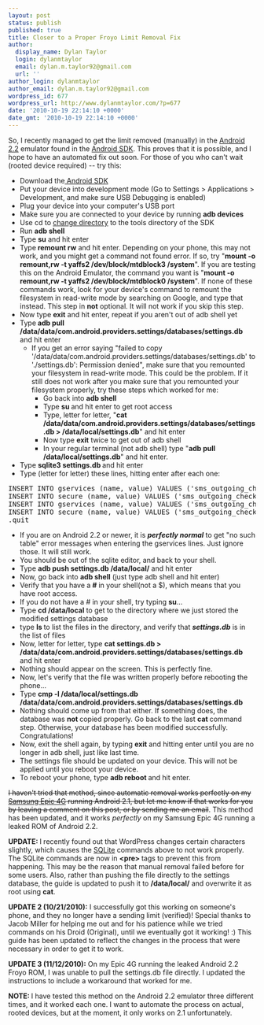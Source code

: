 ```yaml
---
layout: post
status: publish
published: true
title: Closer to a Proper Froyo Limit Removal Fix
author:
  display_name: Dylan Taylor
  login: dylanmtaylor
  email: dylan.m.taylor92@gmail.com
  url: ''
author_login: dylanmtaylor
author_email: dylan.m.taylor92@gmail.com
wordpress_id: 677
wordpress_url: http://www.dylanmtaylor.com/?p=677
date: '2010-10-19 22:14:10 +0000'
date_gmt: '2010-10-19 22:14:10 +0000'
---
```

<p>So, I recently managed to get the limit removed (manually) in the <a class="zem_slink" title="Android" rel="homepage" href="http://code.google.com/android/">Android 2.2</a> emulator found in the <a class="zem_slink" title="Android SDK" rel="homepage" href="http://developer.android.com/sdk/index.html">Android SDK</a>. This proves that it is possible, and I hope to have an automated fix out soon. For those of you who can't wait (rooted device required) -- try this:</p>
<ul>
<li>Download the<a href="http://developer.android.com/sdk/index.html"> Android SDK</a></li>
<li>Put your device into development mode (Go to Settings &gt; Applications &gt; Development, and make sure USB Debugging is enabled)</li>
<li>Plug your device into your computer's USB port</li>
<li>Make sure you are connected to your device by running <strong>adb devices</strong></li>
<li>Use cd to <a class="zem_slink" title="Cd (command)" rel="wikipedia" href="http://en.wikipedia.org/wiki/Cd_%28command%29">change directory</a> to the tools directory of the SDK</li>
<li>Run <strong>adb shell</strong></li>
<li>Type <strong>su</strong> and hit enter</li>
<li>Type<strong> remount rw</strong> and hit enter. Depending on your phone, this may not work, and you might get a command not found error. If so, try "<strong>mount -o remount,rw -t yaffs2 /dev/block/mtdblock3 /system</strong>". If you are testing this on the Android Emulator, the command you want is "<strong>mount -o remount,rw -t yaffs2 /dev/block/mtdblock0 /system</strong>". If none of these commands work, look for your device's command to remount the filesystem in read-write mode by searching on Google, and type that instead. This step in <strong>not</strong> optional. It will not work if you skip this step.</li>
<li>Now type <strong>exit</strong> and hit enter, repeat if you aren't out of adb shell yet</li>
<li>Type<strong> adb pull /data/data/com.android.providers.settings/databases/settings.db</strong> and hit enter
<ul>
<li>If you get an error saying "failed to copy '/data/data/com.android.providers.settings/databases/settings.db' to './settings.db': Permission denied", make sure that you remounted your filesystem in read-write mode. This could be the problem. If it still does not work after you make sure that you remounted your filesystem properly, try these steps which worked for me:
<ul>
<li>Go back into <strong>adb shell</strong></li>
<li>Type <strong>su </strong>and hit enter to get root access<strong><br />
</strong></li>
<li>Type, letter for letter, "<strong>cat /data/data/com.android.providers.settings/databases/settings.db &gt; /data/local/settings.db</strong>" and hit enter</li>
<li>Now type <strong>exit</strong> twice to get out of adb shell</li>
<li>In your regular terminal (not adb shell) type "<strong>adb pull /data/local/settings.db</strong>" and hit enter.</li>
</ul>
</li>
</ul>
</li>
<li>Type <strong>sqlite3 settings.db </strong>and hit enter</li>
<li>Type (letter for letter) these lines, hitting enter after each one:</li>
</ul>
<pre>INSERT INTO gservices (name, value) VALUES ('sms_outgoing_check_max_count', 999999999);
INSERT INTO secure (name, value) VALUES ('sms_outgoing_check_max_count', 999999999);
INSERT INTO gservices (name, value) VALUES ('sms_outgoing_check_interval_ms', 0);
INSERT INTO secure (name, value) VALUES ('sms_outgoing_check_interval_ms', 0);
.quit</pre>
<ul>
<li>If you are on Android 2.2 or newer, it is <strong><em>perfectly normal</em></strong> to get "no such table" error messages when entering the gservices lines. Just ignore those. It will still work.</li>
<li>You should be out of the sqlite editor, and back to your shell.</li>
<li>Type <strong>adb push settings.db /data/local/</strong> and hit enter</li>
<li>Now, go back into <strong>adb shell</strong> (just type adb shell and hit enter)</li>
<li>Verify that you have a<em><strong> #</strong></em> in your shell(not a $), which means that you have root access.</li>
<li>If you do not have a # in your shell, try typing <strong>su</strong>...</li>
<li>Type <strong>cd /data/local</strong> to get to the directory where we just stored the modified settings database</li>
<li>type <strong>ls </strong>to list the files in the directory, and verify that <strong><em>settings.db</em></strong> is in the list of files</li>
<li>Now, letter for letter, type <span id=":kq"><strong>cat settings.db &gt; /data/data/com.android.providers.settings/databases/settings.db</strong> and hit enter</span></li>
<li><span id=":kq">Nothing should appear on the screen. This is perfectly fine.</span></li>
<li><span id=":kq">Now, let's verify that the file was written properly before rebooting the phone...</span></li>
<li><span id=":kq">Type </span><strong><span id=":fm">cmp -l /data/local/settings.db /data/data/com.android.providers.settings/databases/settings.db</span></strong></li>
<li><span id=":fm">Nothing should come up from that either. If something does, the database was <strong>not </strong>copied properly. Go back to the last <strong>cat </strong>command step. Otherwise, your database has been modified successfully. Congratulations!<br />
</span></li>
<li><span id=":fm">Now, exit the shell again, by typing <strong>exit</strong> and hitting enter until you are no longer in adb shell, just like last time.<br />
</span></li>
<li>The settings file should be updated on your device. This will not be applied until you reboot your device.</li>
<li>To reboot your phone, type <strong>adb reboot </strong>and hit enter.</li>
</ul>
<p><del>I haven't tried that method, since automatic removal works perfectly on  my <a class="zem_slink" title="Samsung i9000 Galaxy S" rel="wikipedia" href="http://en.wikipedia.org/wiki/Samsung_i9000_Galaxy_S">Samsung Epic 4G</a> running Android 2.1, but let me know if that works  for you by leaving a comment on this post, or by sending me an email</del>. This method has been updated, and it works <em>perfectly</em> on my Samsung Epic 4G running a leaked ROM of Android 2.2.</p>
<p><strong>UPDATE: </strong>I recently found out that WordPress changes certain characters slightly, which causes the <a class="zem_slink" title="SQLite" rel="wikipedia" href="http://en.wikipedia.org/wiki/SQLite">SQLite</a> commands above to not work properly. The SQLite commands are now in <strong>&lt;pre&gt; </strong>tags to prevent this from happening. This may be the reason that manual removal failed before for some users. Also, rather than pushing the file directly to the settings database, the guide is updated to push it to <strong>/data/local/</strong> and overwrite it as root using <strong>cat</strong>.</p>
<p><strong>UPDATE 2 (10/21/2010):</strong> I successfully got this working on someone's phone, and they no longer have a sending limit (verified)! Special thanks to Jacob Miller for helping me out and for his patience while we tried commands on his Droid (Original), until we eventually got it working! :) This guide has been updated to reflect the changes in the process that were necessary in order to get it to work.</p>
<p><strong>UPDATE 3 (11/12/2010):</strong> On my Epic 4G running the leaked Android 2.2 Froyo ROM, I was unable to pull the settings.db file directly. I updated the instructions to include a workaround that worked for me.</p>
<p><strong>NOTE: </strong>I have tested this method on the Android 2.2 emulator three different times, and it worked each one. I want to automate the process on actual, rooted devices, but at the moment, it only works on 2.1 unfortunately.</p>
<div id="_mcePaste" class="mcePaste" style="position:absolute;left:-10000px;top:544px;width:1px;height:1px;overflow:hidden;"><strong>adb push settings.db /data/data/com.android.providers.settings/databases/settings.db</strong></div>
